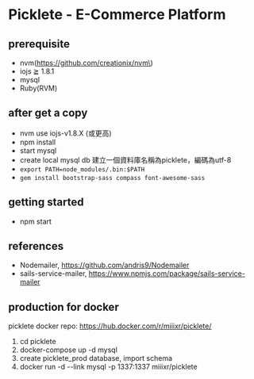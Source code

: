 Picklete - E-Commerce Platform
==============================

prerequisite
------------

-	nvm(https://github.com/creationix/nvm\)
-	iojs ≧ 1.8.1
-	mysql
-	Ruby(RVM)

after get a copy
----------------

-	nvm use iojs-v1.8.X (或更高)
-	npm install
-	start mysql
-	create local mysql db 建立一個資料庫名稱為picklete，編碼為utf-8
-	`export PATH=node_modules/.bin:$PATH`
-	`gem install bootstrap-sass compass font-awesome-sass`

getting started
---------------

-	npm start

references
----------

-	Nodemailer, https://github.com/andris9/Nodemailer
-	sails-service-mailer, https://www.npmjs.com/package/sails-service-mailer

production for docker
---------------------

picklete docker repo: https://hub.docker.com/r/miiixr/picklete/

1.	cd picklete
2.	docker-compose up -d mysql
3.	create picklete_prod database, import schema
4.	docker run -d --link mysql -p 1337:1337 miiixr/picklete
